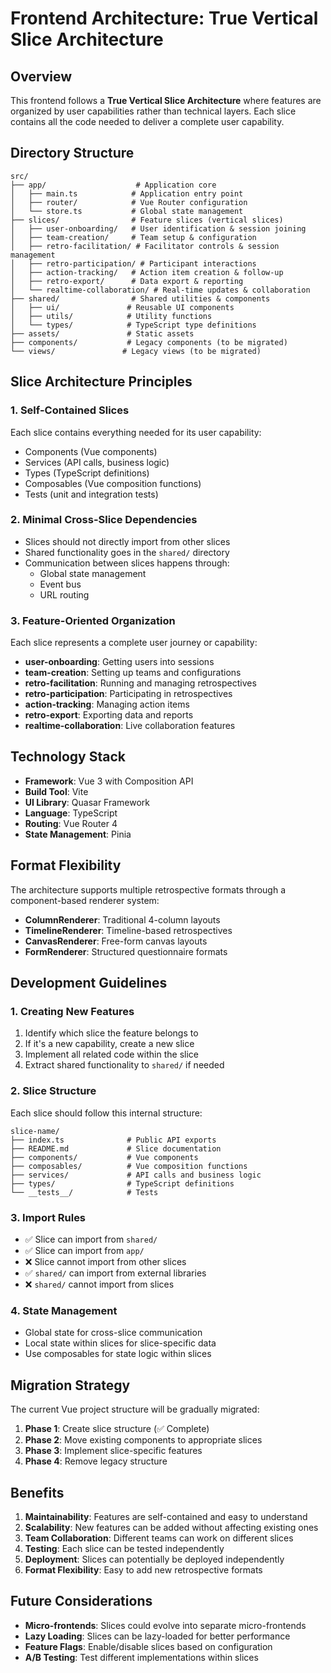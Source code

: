 # Frontend Architecture: True Vertical Slice Architecture

## Overview

This frontend follows a **True Vertical Slice Architecture** where features are organized by user capabilities rather than technical layers. Each slice contains all the code needed to deliver a complete user capability.

## Directory Structure

```
src/
├── app/                    # Application core
│   ├── main.ts            # Application entry point
│   ├── router/            # Vue Router configuration
│   └── store.ts           # Global state management
├── slices/                # Feature slices (vertical slices)
│   ├── user-onboarding/   # User identification & session joining
│   ├── team-creation/     # Team setup & configuration
│   ├── retro-facilitation/ # Facilitator controls & session management
│   ├── retro-participation/ # Participant interactions
│   ├── action-tracking/   # Action item creation & follow-up
│   ├── retro-export/      # Data export & reporting
│   └── realtime-collaboration/ # Real-time updates & collaboration
├── shared/                # Shared utilities & components
│   ├── ui/               # Reusable UI components
│   ├── utils/            # Utility functions
│   └── types/            # TypeScript type definitions
├── assets/               # Static assets
├── components/           # Legacy components (to be migrated)
└── views/               # Legacy views (to be migrated)
```

## Slice Architecture Principles

### 1. Self-Contained Slices
Each slice contains everything needed for its user capability:
- Components (Vue components)
- Services (API calls, business logic)
- Types (TypeScript definitions)
- Composables (Vue composition functions)
- Tests (unit and integration tests)

### 2. Minimal Cross-Slice Dependencies
- Slices should not directly import from other slices
- Shared functionality goes in the `shared/` directory
- Communication between slices happens through:
  - Global state management
  - Event bus
  - URL routing

### 3. Feature-Oriented Organization
Each slice represents a complete user journey or capability:
- **user-onboarding**: Getting users into sessions
- **team-creation**: Setting up teams and configurations
- **retro-facilitation**: Running and managing retrospectives
- **retro-participation**: Participating in retrospectives
- **action-tracking**: Managing action items
- **retro-export**: Exporting data and reports
- **realtime-collaboration**: Live collaboration features

## Technology Stack

- **Framework**: Vue 3 with Composition API
- **Build Tool**: Vite
- **UI Library**: Quasar Framework
- **Language**: TypeScript
- **Routing**: Vue Router 4
- **State Management**: Pinia

## Format Flexibility

The architecture supports multiple retrospective formats through a component-based renderer system:

- **ColumnRenderer**: Traditional 4-column layouts
- **TimelineRenderer**: Timeline-based retrospectives
- **CanvasRenderer**: Free-form canvas layouts
- **FormRenderer**: Structured questionnaire formats

## Development Guidelines

### 1. Creating New Features
1. Identify which slice the feature belongs to
2. If it's a new capability, create a new slice
3. Implement all related code within the slice
4. Extract shared functionality to `shared/` if needed

### 2. Slice Structure
Each slice should follow this internal structure:
```
slice-name/
├── index.ts              # Public API exports
├── README.md             # Slice documentation
├── components/           # Vue components
├── composables/          # Vue composition functions
├── services/             # API calls and business logic
├── types/                # TypeScript definitions
└── __tests__/            # Tests
```

### 3. Import Rules
- ✅ Slice can import from `shared/`
- ✅ Slice can import from `app/`
- ❌ Slice cannot import from other slices
- ✅ `shared/` can import from external libraries
- ❌ `shared/` cannot import from slices

### 4. State Management
- Global state for cross-slice communication
- Local state within slices for slice-specific data
- Use composables for state logic within slices

## Migration Strategy

The current Vue project structure will be gradually migrated:

1. **Phase 1**: Create slice structure (✅ Complete)
2. **Phase 2**: Move existing components to appropriate slices
3. **Phase 3**: Implement slice-specific features
4. **Phase 4**: Remove legacy structure

## Benefits

1. **Maintainability**: Features are self-contained and easy to understand
2. **Scalability**: New features can be added without affecting existing ones
3. **Team Collaboration**: Different teams can work on different slices
4. **Testing**: Each slice can be tested independently
5. **Deployment**: Slices can potentially be deployed independently
6. **Format Flexibility**: Easy to add new retrospective formats

## Future Considerations

- **Micro-frontends**: Slices could evolve into separate micro-frontends
- **Lazy Loading**: Slices can be lazy-loaded for better performance
- **Feature Flags**: Enable/disable slices based on configuration
- **A/B Testing**: Test different implementations within slices